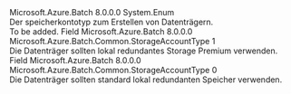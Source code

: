 <Type Name="StorageAccountType" FullName="Microsoft.Azure.Batch.Common.StorageAccountType">
  <TypeSignature Language="C#" Value="public enum StorageAccountType" />
  <TypeSignature Language="ILAsm" Value=".class public auto ansi sealed StorageAccountType extends System.Enum" />
  <TypeSignature Language="DocId" Value="T:Microsoft.Azure.Batch.Common.StorageAccountType" />
  <TypeSignature Language="VB.NET" Value="Public Enum StorageAccountType" />
  <TypeSignature Language="F#" Value="type StorageAccountType = " />
  <AssemblyInfo>
    <AssemblyName>Microsoft.Azure.Batch</AssemblyName>
    <AssemblyVersion>8.0.0.0</AssemblyVersion>
  </AssemblyInfo>
  <Base>
    <BaseTypeName>System.Enum</BaseTypeName>
  </Base>
  <Docs>
    <summary>
            Der speicherkontotyp zum Erstellen von Datenträgern.
            </summary>
    <remarks>To be added.</remarks>
  </Docs>
  <Members>
    <Member MemberName="PremiumLrs">
      <MemberSignature Language="C#" Value="PremiumLrs" />
      <MemberSignature Language="ILAsm" Value=".field public static literal valuetype Microsoft.Azure.Batch.Common.StorageAccountType PremiumLrs = int32(1)" />
      <MemberSignature Language="DocId" Value="F:Microsoft.Azure.Batch.Common.StorageAccountType.PremiumLrs" />
      <MemberSignature Language="VB.NET" Value="PremiumLrs" />
      <MemberSignature Language="F#" Value="PremiumLrs = 1" Usage="Microsoft.Azure.Batch.Common.StorageAccountType.PremiumLrs" />
      <MemberType>Field</MemberType>
      <AssemblyInfo>
        <AssemblyName>Microsoft.Azure.Batch</AssemblyName>
        <AssemblyVersion>8.0.0.0</AssemblyVersion>
      </AssemblyInfo>
      <ReturnValue>
        <ReturnType>Microsoft.Azure.Batch.Common.StorageAccountType</ReturnType>
      </ReturnValue>
      <MemberValue>1</MemberValue>
      <Docs>
        <summary>
            Die Datenträger sollten lokal redundantes Storage Premium verwenden.
            </summary>
      </Docs>
    </Member>
    <Member MemberName="StandardLrs">
      <MemberSignature Language="C#" Value="StandardLrs" />
      <MemberSignature Language="ILAsm" Value=".field public static literal valuetype Microsoft.Azure.Batch.Common.StorageAccountType StandardLrs = int32(0)" />
      <MemberSignature Language="DocId" Value="F:Microsoft.Azure.Batch.Common.StorageAccountType.StandardLrs" />
      <MemberSignature Language="VB.NET" Value="StandardLrs" />
      <MemberSignature Language="F#" Value="StandardLrs = 0" Usage="Microsoft.Azure.Batch.Common.StorageAccountType.StandardLrs" />
      <MemberType>Field</MemberType>
      <AssemblyInfo>
        <AssemblyName>Microsoft.Azure.Batch</AssemblyName>
        <AssemblyVersion>8.0.0.0</AssemblyVersion>
      </AssemblyInfo>
      <ReturnValue>
        <ReturnType>Microsoft.Azure.Batch.Common.StorageAccountType</ReturnType>
      </ReturnValue>
      <MemberValue>0</MemberValue>
      <Docs>
        <summary>
            Die Datenträger sollten standard lokal redundanten Speicher verwenden.
            </summary>
      </Docs>
    </Member>
  </Members>
</Type>